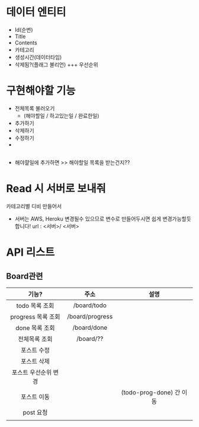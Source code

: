 # 데이터 엔티티
- Id(순번)
- Title
- Contents
- 카테고리
- 생성시간(데이터타임)
- 삭제됨?(플래그 불리언)
+++ 우선순위

# 구현해야할 기능 
- 전체목록 불러오기 
  - (해야할일 / 하고있는일 / 완료한일)
- 추가하기
- 삭제하기
- 수정하기
- 
## 
- 해야햘일에 추가하면 >> 해야할일 목록을 받는건지??


# Read 시 서버로 보내줘
카테고리별 디비 만들어서


- 서버는 AWS, Heroku 변경될수 있으므로 변수로 만들어두시면 쉽게 변경가능할듯 합니다!
url : <서버>/
<서버> 
# API 리스트
## Board관련
|기능?| 주소 | 설명|
|:---:|:---:|:---:|
|todo 목록 조회|/board/todo||
| progress 목록 조회|/board/progress||
| done 목록 조회|/board/done||
| 전체목록 조회|/board/??||
| 포스트 수정|||
| 포스트 삭제|||
| 포스트 우선순위 변경|||
| 포스트 이동||(todo-prog-done) 간 이동|
| post 요청|||
||||
